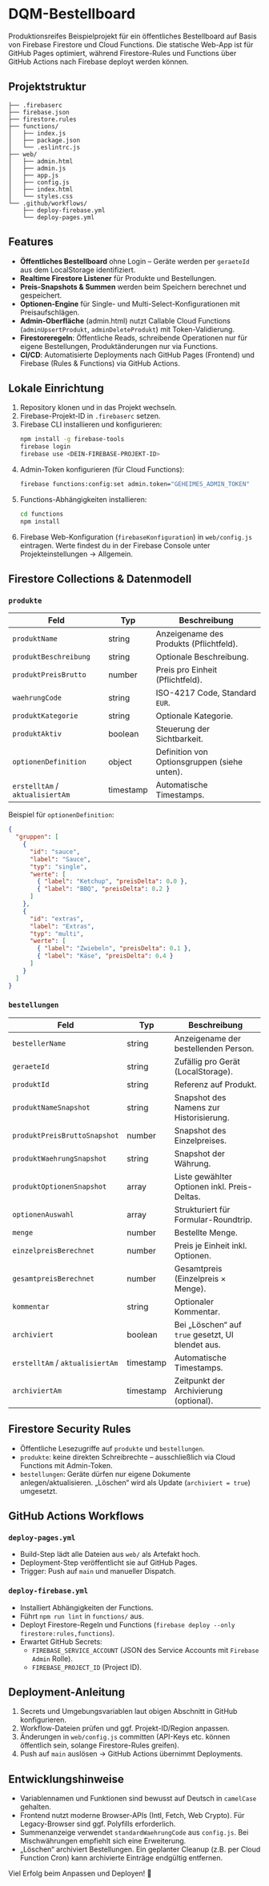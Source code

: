 # DQM-Bestellboard

Produktionsreifes Beispielprojekt für ein öffentliches Bestellboard auf Basis von Firebase Firestore und Cloud Functions. Die statische Web-App ist für GitHub Pages optimiert, während Firestore-Rules und Functions über GitHub Actions nach Firebase deployt werden können.

## Projektstruktur

```
├── .firebaserc
├── firebase.json
├── firestore.rules
├── functions/
│   ├── index.js
│   ├── package.json
│   └── .eslintrc.js
├── web/
│   ├── admin.html
│   ├── admin.js
│   ├── app.js
│   ├── config.js
│   ├── index.html
│   └── styles.css
└── .github/workflows/
    ├── deploy-firebase.yml
    └── deploy-pages.yml
```

## Features

- **Öffentliches Bestellboard** ohne Login – Geräte werden per `geraeteId` aus dem LocalStorage identifiziert.
- **Realtime Firestore Listener** für Produkte und Bestellungen.
- **Preis-Snapshots & Summen** werden beim Speichern berechnet und gespeichert.
- **Optionen-Engine** für Single- und Multi-Select-Konfigurationen mit Preisaufschlägen.
- **Admin-Oberfläche** (admin.html) nutzt Callable Cloud Functions (`adminUpsertProdukt`, `adminDeleteProdukt`) mit Token-Validierung.
- **Firestoreregeln**: Öffentliche Reads, schreibende Operationen nur für eigene Bestellungen, Produktänderungen nur via Functions.
- **CI/CD**: Automatisierte Deployments nach GitHub Pages (Frontend) und Firebase (Rules & Functions) via GitHub Actions.

## Lokale Einrichtung

1. Repository klonen und in das Projekt wechseln.
2. Firebase-Projekt-ID in `.firebaserc` setzen.
3. Firebase CLI installieren und konfigurieren:
   ```bash
   npm install -g firebase-tools
   firebase login
   firebase use <DEIN-FIREBASE-PROJEKT-ID>
   ```
4. Admin-Token konfigurieren (für Cloud Functions):
   ```bash
   firebase functions:config:set admin.token="GEHEIMES_ADMIN_TOKEN"
   ```
5. Functions-Abhängigkeiten installieren:
   ```bash
   cd functions
   npm install
   ```
6. Firebase Web-Konfiguration (`firebaseKonfiguration`) in `web/config.js` eintragen. Werte findest du in der Firebase Console unter Projekteinstellungen → Allgemein.

## Firestore Collections & Datenmodell

### `produkte`

| Feld                       | Typ     | Beschreibung                                       |
|----------------------------|---------|----------------------------------------------------|
| `produktName`              | string  | Anzeigename des Produkts (Pflichtfeld).            |
| `produktBeschreibung`      | string  | Optionale Beschreibung.                            |
| `produktPreisBrutto`       | number  | Preis pro Einheit (Pflichtfeld).                   |
| `waehrungCode`             | string  | ISO-4217 Code, Standard `EUR`.                     |
| `produktKategorie`         | string  | Optionale Kategorie.                               |
| `produktAktiv`             | boolean | Steuerung der Sichtbarkeit.                        |
| `optionenDefinition`       | object  | Definition von Optionsgruppen (siehe unten).       |
| `erstelltAm` / `aktualisiertAm` | timestamp | Automatische Timestamps.                    |

Beispiel für `optionenDefinition`:

```json
{
  "gruppen": [
    {
      "id": "sauce",
      "label": "Sauce",
      "typ": "single",
      "werte": [
        { "label": "Ketchup", "preisDelta": 0.0 },
        { "label": "BBQ", "preisDelta": 0.2 }
      ]
    },
    {
      "id": "extras",
      "label": "Extras",
      "typ": "multi",
      "werte": [
        { "label": "Zwiebeln", "preisDelta": 0.1 },
        { "label": "Käse", "preisDelta": 0.4 }
      ]
    }
  ]
}
```

### `bestellungen`

| Feld                       | Typ      | Beschreibung                                                  |
|----------------------------|----------|---------------------------------------------------------------|
| `bestellerName`            | string   | Anzeigename der bestellenden Person.                          |
| `geraeteId`                | string   | Zufällig pro Gerät (LocalStorage).                            |
| `produktId`                | string   | Referenz auf Produkt.                                         |
| `produktNameSnapshot`      | string   | Snapshot des Namens zur Historisierung.                       |
| `produktPreisBruttoSnapshot` | number | Snapshot des Einzelpreises.                                  |
| `produktWaehrungSnapshot`  | string   | Snapshot der Währung.                                         |
| `produktOptionenSnapshot`  | array    | Liste gewählter Optionen inkl. Preis-Deltas.                  |
| `optionenAuswahl`          | array    | Strukturiert für Formular-Roundtrip.                          |
| `menge`                    | number   | Bestellte Menge.                                              |
| `einzelpreisBerechnet`     | number   | Preis je Einheit inkl. Optionen.                              |
| `gesamtpreisBerechnet`     | number   | Gesamtpreis (Einzelpreis × Menge).                            |
| `kommentar`                | string   | Optionaler Kommentar.                                         |
| `archiviert`               | boolean  | Bei „Löschen“ auf `true` gesetzt, UI blendet aus.             |
| `erstelltAm` / `aktualisiertAm` | timestamp | Automatische Timestamps.                               |
| `archiviertAm`             | timestamp | Zeitpunkt der Archivierung (optional).                        |

## Firestore Security Rules

- Öffentliche Lesezugriffe auf `produkte` und `bestellungen`.
- `produkte`: keine direkten Schreibrechte – ausschließlich via Cloud Functions mit Admin-Token.
- `bestellungen`: Geräte dürfen nur eigene Dokumente anlegen/aktualisieren. „Löschen“ wird als Update (`archiviert = true`) umgesetzt.

## GitHub Actions Workflows

### `deploy-pages.yml`

- Build-Step lädt alle Dateien aus `web/` als Artefakt hoch.
- Deployment-Step veröffentlicht sie auf GitHub Pages.
- Trigger: Push auf `main` und manueller Dispatch.

### `deploy-firebase.yml`

- Installiert Abhängigkeiten der Functions.
- Führt `npm run lint` in `functions/` aus.
- Deployt Firestore-Regeln und Functions (`firebase deploy --only firestore:rules,functions`).
- Erwartet GitHub Secrets:
  - `FIREBASE_SERVICE_ACCOUNT` (JSON des Service Accounts mit `Firebase Admin` Rolle).
  - `FIREBASE_PROJECT_ID` (Project ID).

## Deployment-Anleitung

1. Secrets und Umgebungsvariablen laut obigen Abschnitt in GitHub konfigurieren.
2. Workflow-Dateien prüfen und ggf. Projekt-ID/Region anpassen.
3. Änderungen in `web/config.js` committen (API-Keys etc. können öffentlich sein, solange Firestore-Rules greifen).
4. Push auf `main` auslösen → GitHub Actions übernimmt Deployments.

## Entwicklungshinweise

- Variablennamen und Funktionen sind bewusst auf Deutsch in `camelCase` gehalten.
- Frontend nutzt moderne Browser-APIs (Intl, Fetch, Web Crypto). Für Legacy-Browser sind ggf. Polyfills erforderlich.
- Summenanzeige verwendet `standardWaehrungCode` aus `config.js`. Bei Mischwährungen empfiehlt sich eine Erweiterung.
- „Löschen“ archiviert Bestellungen. Ein geplanter Cleanup (z.B. per Cloud Function Cron) kann archivierte Einträge endgültig entfernen.

Viel Erfolg beim Anpassen und Deployen! 🎉
